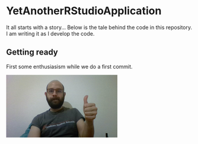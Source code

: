 # YetAnotherRStudioApplication

It all starts with a story... Below is the tale behind the code in this repository. I am writing it as I develop the code.

## Getting ready

First some enthusiasism while we do a first commit.

![](Images/getting_ready.png)